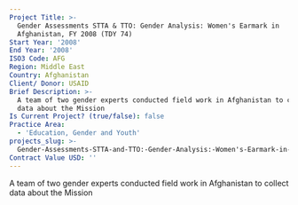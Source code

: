 ```yaml
---
Project Title: >-
  Gender Assessments STTA & TTO: Gender Analysis: Women's Earmark in
  Afghanistan, FY 2008 (TDY 74)
Start Year: '2008'
End Year: '2008'
ISO3 Code: AFG
Region: Middle East
Country: Afghanistan
Client/ Donor: USAID
Brief Description: >-
  A team of two gender experts conducted field work in Afghanistan to collect
  data about the Mission
Is Current Project? (true/false): false
Practice Area:
  - 'Education, Gender and Youth'
projects_slug: >-
  Gender-Assessments-STTA-and-TTO:-Gender-Analysis:-Women's-Earmark-in-Afghanistan-FY-2008-(TDY-74)
Contract Value USD: ''
---
```

A team of two gender experts conducted field work in Afghanistan to collect data about the Mission